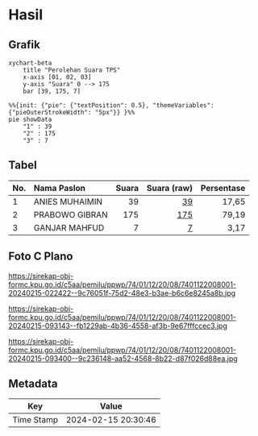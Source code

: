 # Hasil

## Grafik

```mermaid
xychart-beta
    title "Perolehan Suara TPS"
    x-axis [01, 02, 03]
    y-axis "Suara" 0 --> 175
    bar [39, 175, 7]
```

```mermaid
%%{init: {"pie": {"textPosition": 0.5}, "themeVariables": {"pieOuterStrokeWidth": "5px"}} }%%
pie showData
    "1" : 39
    "2" : 175
    "3" : 7
```

## Tabel

| No. | Nama Paslon    | Suara | Suara (raw) | Persentase |
|:--- |:-------------- | -----:| -----------:| ----------:|
| 1   | ANIES MUHAIMIN | 39    | [39][p-1]   | 17,65      |
| 2   | PRABOWO GIBRAN | 175   | [175][p-2]  | 79,19      |
| 3   | GANJAR MAHFUD  | 7     | [7][p-3]    | 3,17       |


[p-1]: https://github.com/gigit-pemilu/pemilu-2024-74-sulawesi-tenggara/blob/main/pilpres/hitung-suara/sub/74-sulawesi-tenggara/sub/01-kolaka/sub/12-baula/sub/2008-watalara/sub/001-tps/sub/paslon-1.txt
[p-2]: https://github.com/gigit-pemilu/pemilu-2024-74-sulawesi-tenggara/blob/main/pilpres/hitung-suara/sub/74-sulawesi-tenggara/sub/01-kolaka/sub/12-baula/sub/2008-watalara/sub/001-tps/sub/paslon-2.txt
[p-3]: https://github.com/gigit-pemilu/pemilu-2024-74-sulawesi-tenggara/blob/main/pilpres/hitung-suara/sub/74-sulawesi-tenggara/sub/01-kolaka/sub/12-baula/sub/2008-watalara/sub/001-tps/sub/paslon-3.txt

## Foto C Plano

https://sirekap-obj-formc.kpu.go.id/c5aa/pemilu/ppwp/74/01/12/20/08/7401122008001-20240215-022422--9c76051f-75d2-48e3-b3ae-b6c6e8245a8b.jpg

https://sirekap-obj-formc.kpu.go.id/c5aa/pemilu/ppwp/74/01/12/20/08/7401122008001-20240215-093143--fb1229ab-4b36-4558-af3b-9e67fffccec3.jpg

https://sirekap-obj-formc.kpu.go.id/c5aa/pemilu/ppwp/74/01/12/20/08/7401122008001-20240215-093400--9c236148-aa52-4568-8b22-d87f026d88ea.jpg


## Metadata

| Key        | Value               |
| ---------- | ------------------- |
| Time Stamp | 2024-02-15 20:30:46 |



